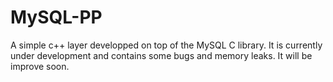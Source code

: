 # MySQL-PP
A simple c++ layer developped on top of the MySQL C library.
It is currently under development and contains some bugs and memory leaks. It will be improve soon.
